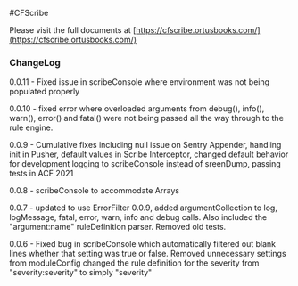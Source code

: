 #CFScribe

Please visit the full documents at [https://cfscribe.ortusbooks.com/](https://cfscribe.ortusbooks.com/)




### ChangeLog
0.0.11 - Fixed issue in scribeConsole where environment was not being populated properly

0.0.10 - fixed error where overloaded arguments from debug(), info(), warn(), error() and fatal() were not being passed all the way through to the rule engine.

0.0.9 - Cumulative fixes including null issue on Sentry Appender, handling init in Pusher, default values in Scribe Interceptor,
        changed default behavior for development logging to scribeConsole instead of sreenDump, passing tests in ACF 2021

0.0.8 - scribeConsole to accommodate Arrays

0.0.7 - updated to use ErrorFilter 0.0.9, added argumentCollection to log, logMessage, fatal, error, warn, info and debug calls. Also included the "argument:name" ruleDefinition parser. Removed old tests.  

0.0.6 - Fixed bug in scribeConsole which automatically filtered out blank lines whether that setting was true or false. 
        Removed unnecessary settings from moduleConfig
        changed the rule definition for the severity from "severity:severity" to simply "severity"

